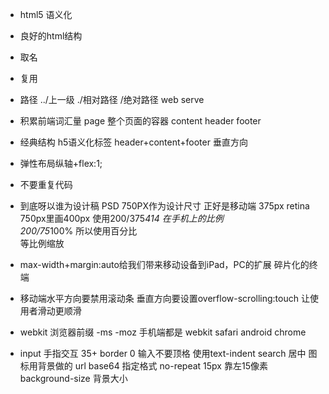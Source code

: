 - html5 语义化

- 良好的html结构

- 取名

- 复用

- 路径 ../上一级  ./相对路径  /绝对路径  web serve

- 积累前端词汇量
    page  整个页面的容器
    content
    header
    footer

- 经典结构  h5语义化标签
header+content+footer 垂直方向

- 弹性布局纵轴+flex:1;

- 不要重复代码

- 到底呀以谁为设计稿  PSD 750PX作为设计尺寸   正好是移动端 375px retina 
    750px里画400px    使用200/375*414   在手机上的比例  
     200/75*100%  所以使用百分比   
     等比例缩放
- max-width+margin:auto给我们带来移动设备到iPad，PC的扩展
    碎片化的终端

- 移动端水平方向要禁用滚动条 垂直方向要设置overflow-scrolling:touch 让使用者滑动更顺滑
- webkit 浏览器前缀  -ms  -moz
手机端都是 webkit safari android chrome 
- input
    手指交互 35+
    border 0 
    输入不要顶格 使用text-indent
    search 居中
    图标用背景做的 url base64 指定格式     no-repeat 15px  靠左15像素
    background-size   背景大小      